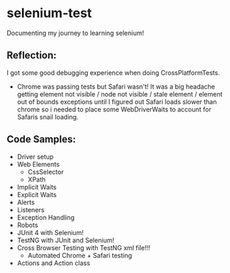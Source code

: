 # selenium-test
Documenting my journey to learning selenium!

## Reflection:
I got some good debugging experience when doing CrossPlatformTests. 
 - Chrome was passing tests but Safari wasn't! It was a big headache getting element not visible / node not visible / stale element / element out of bounds exceptions until I figured out Safari loads slower than chrome so i needed to place some WebDriverWaits to account for Safaris snail loading. 

## Code Samples:
 - Driver setup
 - Web Elements
   - CssSelector
   - XPath
 - Implicit Waits
 - Explicit Waits
 - Alerts
 - Listeners
 - Exception Handling
 - Robots
 - JUnit 4 with Selenium!
 - TestNG with JUnit and Selenium!
 - Cross Browser Testing with TestNG xml file!!!
   - Automated Chrome + Safari testing 
 - Actions and Action class 
